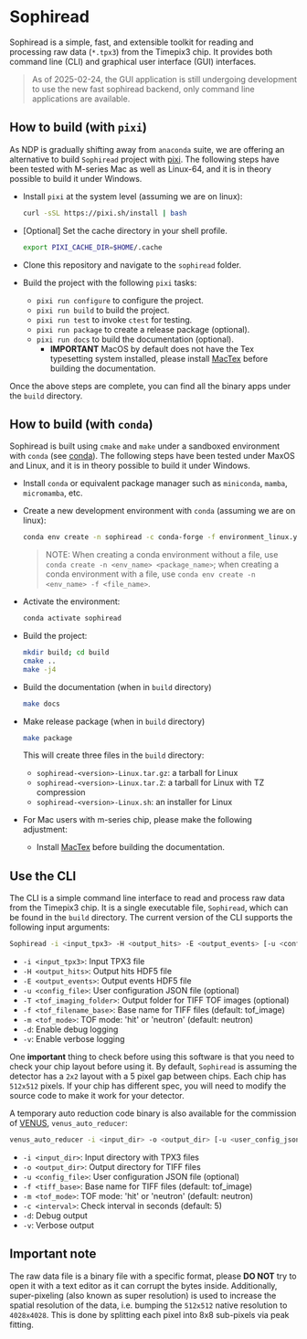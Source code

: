 # Sophiread

Sophiread is a simple, fast, and extensible toolkit for reading and processing raw data (`*.tpx3`) from the Timepix3 chip.
It provides both command line (CLI) and graphical user interface (GUI) interfaces.

> As of 2025-02-24, the GUI application is still undergoing development to use the new fast sophiread backend, only command line applications are available.

## How to build (with `pixi`)

As NDP is gradually shifting away from `anaconda` suite, we are offering an alternative to build `Sophiread` project with [pixi](https://pixi.sh/latest/).
The following steps have been tested with M-series Mac as well as Linux-64, and it is in theory possible to build it under Windows.

- Install `pixi` at the system level (assuming we are on linux):

    ```bash
    curl -sSL https://pixi.sh/install | bash
    ```

- [Optional] Set the cache directory in your shell profile.

    ```bash
    export PIXI_CACHE_DIR=$HOME/.cache
    ```

- Clone this repository and navigate to the `sophiread` folder.

- Build the project with the following `pixi` tasks:
  - `pixi run configure` to configure the project.
  - `pixi run build` to build the project.
  - `pixi run test` to invoke `ctest` for testing.
  - `pixi run package` to create a release package (optional).
  - `pixi run docs` to build the documentation (optional).
    - **IMPORTANT** MacOS by default does not have the Tex typesetting system installed, please install [MacTex](https://www.tug.org/mactex/) before building the documentation.

Once the above steps are complete, you can find all the binary apps under the `build` directory.

## How to build (with `conda`)

Sophiread is built using `cmake` and `make` under a sandboxed environment with `conda` (see [conda](https://conda.io/docs/)).
The following steps have been tested under MaxOS and Linux, and it is in theory possible to build it under Windows.

- Install `conda` or equivalent package manager such as `miniconda`, `mamba`, `micromamba`, etc.
- Create a new development environment with `conda` (assuming we are on linux):

    ```bash
    conda env create -n sophiread -c conda-forge -f environment_linux.yml
    ```

  > NOTE: When creating a conda environment without a file, use `conda create -n <env_name> <package_name>`; when creating a conda environment with a file, use `conda env create -n <env_name> -f <file_name>`.

- Activate the environment:

    ```bash
    conda activate sophiread
    ```

- Build the project:

    ```bash
    mkdir build; cd build
    cmake ..
    make -j4
    ```

- Build the documentation (when in `build` directory)

    ```bash
    make docs
    ```

- Make release package (when in `build` directory)

    ```bash
    make package
    ```

    This will create three files in the `build` directory:

  - `sophiread-<version>-Linux.tar.gz`: a tarball for Linux
  - `sophiread-<version>-Linux.tar.Z`: a tarball for Linux with TZ compression
  - `sophiread-<version>-Linux.sh`: an installer for Linux

- For Mac users with m-series chip, please make the following adjustment:
  - Install [MacTex](https://www.tug.org/mactex/) before building the documentation.

## Use the CLI

The CLI is a simple command line interface to read and process raw data from the Timepix3 chip.
It is a single executable file, `Sophiread`, which can be found in the `build` directory.
The current version of the CLI supports the following input arguments:

```bash
Sophiread -i <input_tpx3> -H <output_hits> -E <output_events> [-u <config_file>] [-T <tof_imaging_folder>] [-f <tof_filename_base>] [-m <tof_mode>] [-d] [-v]
```

- `-i <input_tpx3>`: Input TPX3 file
- `-H <output_hits>`: Output hits HDF5 file
- `-E <output_events>`: Output events HDF5 file
- `-u <config_file>`: User configuration JSON file (optional)
- `-T <tof_imaging_folder>`: Output folder for TIFF TOF images (optional)
- `-f <tof_filename_base>`: Base name for TIFF files (default: tof_image)
- `-m <tof_mode>`: TOF mode: 'hit' or 'neutron' (default: neutron)
- `-d`: Enable debug logging
- `-v`: Enable verbose logging

One **important** thing to check before using this software is that you need to check your chip layout before using it.
By default, `Sophiread` is assuming the detector has a `2x2` layout with a 5 pixel gap between chips.
Each chip has `512x512` pixels.
If your chip has different spec, you will need to modify the source code to make it work for your detector.

A temporary auto reduction code binary is also available for the commission of [VENUS](https://neutrons.ornl.gov/venus), `venus_auto_reducer`:

```bash
venus_auto_reducer -i <input_dir> -o <output_dir> [-u <user_config_json>] [-f <tiff_file_name_base>] [-m <tof_mode>] [-c <check_interval>] [-v] [-d]
```

- `-i <input_dir>`:  Input directory with TPX3 files
- `-o <output_dir>`:  Output directory for TIFF files
- `-u <config_file>`:  User configuration JSON file (optional)
- `-f <tiff_base>`:  Base name for TIFF files (default: tof_image)
- `-m <tof_mode>`:  TOF mode: 'hit' or 'neutron' (default: neutron)
- `-c <interval>`:  Check interval in seconds (default: 5)
- `-d`:  Debug output
- `-v`:  Verbose output

## Important note

The raw data file is a binary file with a specific format, please **DO NOT** try to open it with a text editor as it can corrupt the bytes inside.
Additionally, super-pixeling (also known as super resolution) is used to increase the spatial resolution of the data, i.e. bumping the `512x512` native resolution to `4028x4028`.
This is done by splitting each pixel into 8x8 sub-pixels via peak fitting.
